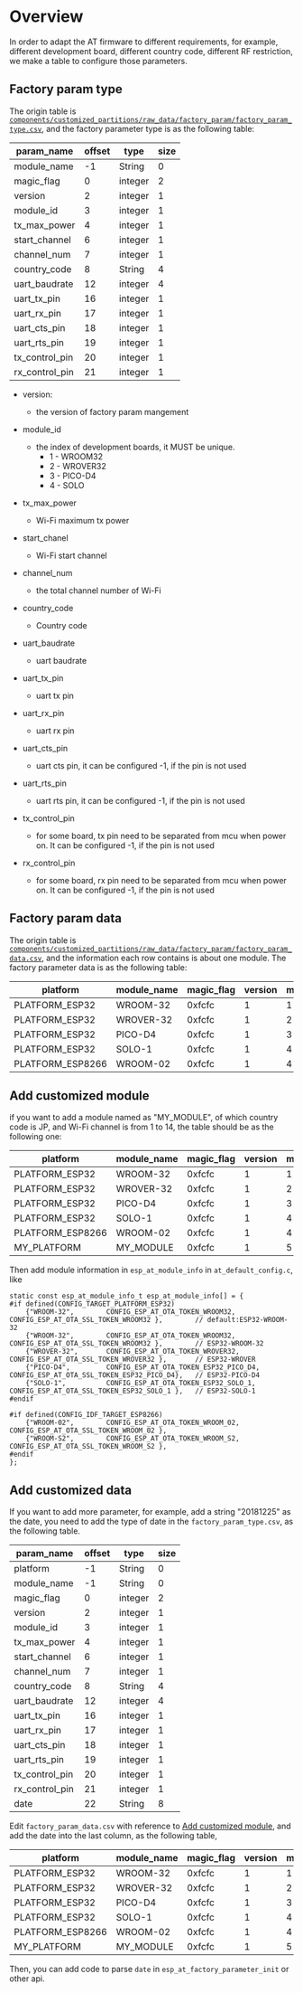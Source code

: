 # Overview
In order to adapt the AT firmware to different requirements, for example, different development board, different country code, different RF restriction, we make a table to configure those parameters.


## Factory param type 

The origin table is [`components/customized_partitions/raw_data/factory_param/factory_param_type.csv`](components/customized_partitions/raw_data/factory_param/factory_param_type.csv), and the factory parameter type is as the following table:

| param_name    | offset |  type   | size |
| ------------- | ------ | ------- | ---- |
| module_name   |    -1   | String  |   0  |
| magic_flag    |    0   | integer |   2  |
| version       |    2   | integer |   1  |
| module_id     |    3   | integer |   1  |
| tx_max_power  |    4   | integer |   1  |
| start_channel |    6   | integer |   1  |
| channel_num   |    7   | integer |   1  |
| country_code  |    8   | String  |   4  |
| uart_baudrate |   12   | integer |   4  |
| uart_tx_pin   |   16   | integer |   1  |
| uart_rx_pin   |   17   | integer |   1  |
| uart_cts_pin  |   18   | integer |   1  |
| uart_rts_pin  |   19   | integer |   1  |
| tx_control_pin|   20   | integer |   1  |
| rx_control_pin|   21   | integer |   1  |

 - version:
   - the version of factory param mangement
   
 - module_id
   - the index of development boards, it MUST be unique.
     - 1 - WROOM32
     - 2 - WROVER32
     - 3 - PICO-D4
     - 4 - SOLO
     
 - tx\_max_power
   - Wi-Fi maximum tx power
   
 - start_chanel
   - Wi-Fi start channel
   
 - channel_num
   - the total channel number of Wi-Fi
   
 - country_code
   - Country code
   
 - uart_baudrate
   - uart baudrate
   
 - uart\_tx_pin
   - uart tx pin
   
 - uart\_rx_pin
   - uart rx pin
   
 - uart\_cts_pin
   - uart cts pin, it can be configured -1, if the pin is not used
   
 - uart\_rts_pin
   - uart rts pin, it can be configured -1, if the pin is not used

 - tx\_control\_pin 
   - for some board, tx pin need to be separated from mcu when power on. It can be configured -1, if the pin is not used

 - rx\_control\_pin 
   - for some board, rx pin need to be separated from mcu when power on. It can be configured -1, if the pin is not used
   
## Factory param data 

The origin table is [`components/customized_partitions/raw_data/factory_param/factory_param_data.csv`](components/customized_partitions/raw_data/factory_param/factory_param_data.csv), and the information each row contains is about one module. The factory parameter data is as the following table:

| platform | module_name | magic_flag | version | module_id | tx_max_power | start_channel | channel_num | country_code | uart_baudrate | uart_tx_pin | uart_rx_pin | uart_cts_pin | uart_rts_pin | tx_control_pin | rx_control_pin
|---|---|---|---|---|---|---| ---|---|---|---|---|---|---|---|---|
| PLATFORM_ESP32 | WROOM-32 |0xfcfc|1|1|1|1|13|CN|115200|17|16|15|14|-1|-1
| PLATFORM_ESP32 | WROVER-32|0xfcfc|1|2|1|1|13|CN|115200|22|19|15|14|-1|-1
| PLATFORM_ESP32 | PICO-D4  |0xfcfc|1|3|1|1|13|CN|115200|22|19|15|14|-1|-1
| PLATFORM_ESP32 | SOLO-1   |0xfcfc|1|4|1|1|13|CN|115200|17|16|15|14|-1|-1
| PLATFORM_ESP8266 | WROOM-02   |0xfcfc|1|4|1|1|13|CN|115200|15|13|3|1|5|-1

<a name="Add_Customized_Module"></a>
## Add customized module

if you want to add a module named as "MY_MODULE", of which country code is JP, and Wi-Fi channel is from 1 to 14, the table should be as the following one:

| platform | module_name | magic_flag | version | module_id | tx_max_power | start_channel | channel_num | country_code | uart_baudrate | uart_tx_pin | uart_rx_pin | uart_cts_pin | uart_rts_pin | tx_control_pin | rx_control_pin
|---|---|---|---|---|---|---| ---|---|---|---|---|---|---|---|---|
| PLATFORM_ESP32 | WROOM-32 |0xfcfc|1|1|1|1|13|CN|115200|17|16|15|14|-1|-1|
| PLATFORM_ESP32 | WROVER-32|0xfcfc|1|2|1|1|13|CN|115200|22|19|15|14|-1|-1|
| PLATFORM_ESP32 | PICO-D4  |0xfcfc|1|3|1|1|13|CN|115200|22|19|15|14|-1|-1|
| PLATFORM_ESP32 | SOLO-1   |0xfcfc|1|4|1|1|13|CN|115200|17|16|15|14|-1|-1|
| PLATFORM_ESP8266 | WROOM-02   |0xfcfc|1|4|1|1|13|CN|115200|15|13|3|1|5|-1|
| MY_PLATFORM | MY_MODULE|0xfcfc|1|5|1|1|14|JP|115200|17|16|15|14|-1|-1|

Then add module information in `esp_at_module_info` in `at_default_config.c`, like

```
static const esp_at_module_info_t esp_at_module_info[] = {
#if defined(CONFIG_TARGET_PLATFORM_ESP32)
    {"WROOM-32",        CONFIG_ESP_AT_OTA_TOKEN_WROOM32,       CONFIG_ESP_AT_OTA_SSL_TOKEN_WROOM32 },        // default:ESP32-WROOM-32
    {"WROOM-32",        CONFIG_ESP_AT_OTA_TOKEN_WROOM32,       CONFIG_ESP_AT_OTA_SSL_TOKEN_WROOM32 },        // ESP32-WROOM-32
    {"WROVER-32",       CONFIG_ESP_AT_OTA_TOKEN_WROVER32,      CONFIG_ESP_AT_OTA_SSL_TOKEN_WROVER32 },       // ESP32-WROVER
    {"PICO-D4",         CONFIG_ESP_AT_OTA_TOKEN_ESP32_PICO_D4, CONFIG_ESP_AT_OTA_SSL_TOKEN_ESP32_PICO_D4},   // ESP32-PICO-D4
    {"SOLO-1",          CONFIG_ESP_AT_OTA_TOKEN_ESP32_SOLO_1,  CONFIG_ESP_AT_OTA_SSL_TOKEN_ESP32_SOLO_1 },   // ESP32-SOLO-1
#endif

#if defined(CONFIG_IDF_TARGET_ESP8266)
    {"WROOM-02",        CONFIG_ESP_AT_OTA_TOKEN_WROOM_02,       CONFIG_ESP_AT_OTA_SSL_TOKEN_WROOM_02 },
    {"WROOM-S2",        CONFIG_ESP_AT_OTA_TOKEN_WROOM_S2,       CONFIG_ESP_AT_OTA_SSL_TOKEN_WROOM_S2 },
#endif
};
```
## Add customized data

If you want to add more parameter, for example, add a string "20181225" as the date, you need to add the type of date in the `factory_param_type.csv`, as the following table.

| param_name    | offset |  type   | size |
| ------------- | ------ | ------- | ---- |
| platform      |   -1   | String  |   0  |
| module_name   |   -1   | String  |   0  |
| magic_flag    |    0   | integer |   2  |
| version       |    2   | integer |   1  |
| module_id     |    3   | integer |   1  |
| tx_max_power  |    4   | integer |   1  |
| start_channel |    6   | integer |   1  |
| channel_num   |    7   | integer |   1  |
| country_code  |    8   | String  |   4  |
| uart_baudrate |   12   | integer |   4  |
| uart_tx_pin   |   16   | integer |   1  |
| uart_rx_pin   |   17   | integer |   1  |
| uart_cts_pin  |   18   | integer |   1  |
| uart_rts_pin  |   19   | integer |   1  |
| tx_control_pin |   20   | integer |  1  |
| rx_control_pin |   21   | integer |  1  |
| date     |   22   | String  |   8  |

Edit `factory_param_data.csv` with reference to 
[Add customized module](#Add_Customized_Module), and add the date into the last column, as the following table,

| platform | module_name | magic_flag | version | module_id | tx_max_power | start_channel | channel_num | country_code | uart_baudrate | uart_tx_pin | uart_rx_pin | uart_cts_pin | uart_rts_pin | tx_control_pin | rx_control_pin | data
|---|---|---|---|---|---|---| ---|---|---|---|---|---|---|---|---|---|
| PLATFORM_ESP32 | WROOM-32 |0xfcfc|1|1|1|1|13|CN|115200|17|16|15|14|-1|-1| |
| PLATFORM_ESP32 | WROVER-32|0xfcfc|1|2|1|1|13|CN|115200|22|19|15|14|-1|-1| |
| PLATFORM_ESP32 | PICO-D4  |0xfcfc|1|3|1|1|13|CN|115200|22|19|15|14|-1|-1| |
| PLATFORM_ESP32 | SOLO-1   |0xfcfc|1|4|1|1|13|CN|115200|17|16|15|14|-1|-1| |
| PLATFORM_ESP8266 | WROOM-02   |0xfcfc|1|4|1|1|13|CN|115200|15|13|3|1|5|-1| |
| MY_PLATFORM | MY_MODULE|0xfcfc|1|5|1|1|14|JP|115200|17|16|15|14|-1|-1|20181225|

Then, you can add code to parse `date` in `esp_at_factory_parameter_init` or other api.